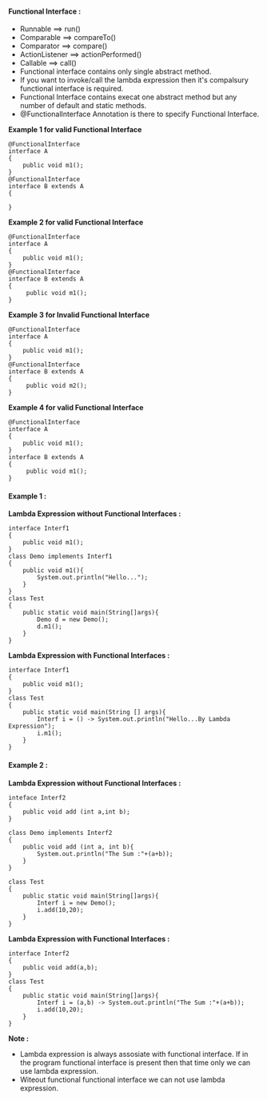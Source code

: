 #### Functional Interface :
- Runnable ==> run()
- Comparable ==> compareTo()
- Comparator ==> compare()
- ActionListener ==> actionPerformed()
- Callable ==> call()
- Functional interface contains only single abstract method.
- If you want to invoke/call the lambda expression then it's compalsury functional interface is required.
- Functional Interface contains execat one abstract method but any number of default and static methods.
- @FunctionalInterface Annotation is there to specify Functional Interface.

**Example 1 for valid Functional Interface**
```
@FunctionalInterface
interface A
{
    public void m1();
}
@FunctionalInterface 
interface B extends A
{

}
```
**Example 2 for valid Functional Interface**
```
@FunctionalInterface
interface A
{
    public void m1();
}
@FunctionalInterface 
interface B extends A
{
     public void m1();
}
```
**Example 3 for Invalid Functional Interface**
```
@FunctionalInterface
interface A
{
    public void m1();
}
@FunctionalInterface 
interface B extends A
{
     public void m2();
}
```
**Example 4 for valid Functional Interface**
```
@FunctionalInterface
interface A
{
    public void m1();
}
interface B extends A
{
     public void m1();
}
```

#### Example 1 : 
**Lambda Expression without Functional Interfaces :**
```
interface Interf1
{
    public void m1();
}
class Demo implements Interf1
{
    public void m1(){
        System.out.println("Hello...");
    }
}
class Test
{
    public static void main(String[]args){
        Demo d = new Demo();
        d.m1();
    }
}
```
**Lambda Expression with Functional Interfaces :**
```
interface Interf1
{
    public void m1();
}
class Test
{
    public static void main(String [] args){
        Interf i = () -> System.out.println("Hello...By Lambda Expression");
        i.m1();
    }
}
```
#### Example 2 : 
**Lambda Expression without Functional Interfaces :**
```
inteface Interf2
{
    public void add (int a,int b);
}

class Demo implements Interf2
{
    public void add (int a, int b){
        System.out.println("The Sum :"+(a+b));
    }
}

class Test
{
    public static void main(String[]args){
        Interf i = new Demo();
        i.add(10,20);
    }
}
```
**Lambda Expression with Functional Interfaces :**
```
interface Interf2
{
    public void add(a,b);
}
class Test
{
    public static void main(String[]args){
        Interf i = (a,b) -> System.out.println("The Sum :"+(a+b));
        i.add(10,20);
    }
}
```
**Note :**
- Lambda expression is always assosiate with functional interface. If in the program functional interface is present then that time only we can use lambda expression.
- Witeout functional functional interface we can not use lambda expression.
